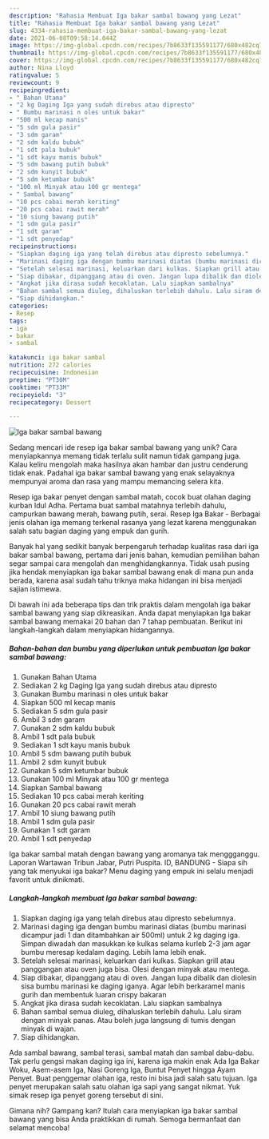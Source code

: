 ```yaml
---
description: "Rahasia Membuat Iga bakar sambal bawang yang Lezat"
title: "Rahasia Membuat Iga bakar sambal bawang yang Lezat"
slug: 4334-rahasia-membuat-iga-bakar-sambal-bawang-yang-lezat
date: 2021-06-08T09:58:14.044Z
image: https://img-global.cpcdn.com/recipes/7b8633f135591177/680x482cq70/iga-bakar-sambal-bawang-foto-resep-utama.jpg
thumbnail: https://img-global.cpcdn.com/recipes/7b8633f135591177/680x482cq70/iga-bakar-sambal-bawang-foto-resep-utama.jpg
cover: https://img-global.cpcdn.com/recipes/7b8633f135591177/680x482cq70/iga-bakar-sambal-bawang-foto-resep-utama.jpg
author: Nina Lloyd
ratingvalue: 5
reviewcount: 9
recipeingredient:
- " Bahan Utama"
- "2 kg Daging Iga yang sudah direbus atau dipresto"
- " Bumbu marinasi n oles untuk bakar"
- "500 ml kecap manis"
- "5 sdm gula pasir"
- "3 sdm garam"
- "2 sdm kaldu bubuk"
- "1 sdt pala bubuk"
- "1 sdt kayu manis bubuk"
- "5 sdm bawang putih bubuk"
- "2 sdm kunyit bubuk"
- "5 sdm ketumbar bubuk"
- "100 ml Minyak atau 100 gr mentega"
- " Sambal bawang"
- "10 pcs cabai merah keriting"
- "20 pcs cabai rawit merah"
- "10 siung bawang putih"
- "1 sdm gula pasir"
- "1 sdt garam"
- "1 sdt penyedap"
recipeinstructions:
- "Siapkan daging iga yang telah direbus atau dipresto sebelumnya."
- "Marinasi daging iga dengan bumbu marinasi diatas (bumbu marinasi dicampur jadi 1 dan ditambahkan air 500ml) untuk 2 kg daging iga. Simpan diwadah dan masukkan ke kulkas selama kurleb 2-3 jam agar bumbu meresap kedalam daging. Lebih lama lebih enak."
- "Setelah selesai marinasi, keluarkan dari kulkas. Siapkan grill atau panggangan atau oven juga bisa. Olesi dengan minyak atau mentega."
- "Siap dibakar, dipanggang atau di oven. Jangan lupa dibalik dan diolesin sisa bumbu marinasi ke daging iganya. Agar lebih berkaramel manis gurih dan membentuk luaran crispy bakaran"
- "Angkat jika dirasa sudah kecoklatan. Lalu siapkan sambalnya"
- "Bahan sambal semua diuleg, dihaluskan terlebih dahulu. Lalu siram dengan minyak panas. Atau boleh juga langsung di tumis dengan minyak di wajan."
- "Siap dihidangkan."
categories:
- Resep
tags:
- iga
- bakar
- sambal

katakunci: iga bakar sambal 
nutrition: 272 calories
recipecuisine: Indonesian
preptime: "PT30M"
cooktime: "PT33M"
recipeyield: "3"
recipecategory: Dessert

---
```



![Iga bakar sambal bawang](https://img-global.cpcdn.com/recipes/7b8633f135591177/680x482cq70/iga-bakar-sambal-bawang-foto-resep-utama.jpg)

Sedang mencari ide resep iga bakar sambal bawang yang unik? Cara menyiapkannya memang tidak terlalu sulit namun tidak gampang juga. Kalau keliru mengolah maka hasilnya akan hambar dan justru cenderung tidak enak. Padahal iga bakar sambal bawang yang enak selayaknya mempunyai aroma dan rasa yang mampu memancing selera kita.

Resep iga bakar penyet dengan sambal matah, cocok buat olahan daging kurban Idul Adha. Pertama buat sambal matahnya terlebih dahulu, campurkan bawang merah, bawang putih, serai. Resep Iga Bakar - Berbagai jenis olahan iga memang terkenal rasanya yang lezat karena menggunakan salah satu bagian daging yang empuk dan gurih.

Banyak hal yang sedikit banyak berpengaruh terhadap kualitas rasa dari iga bakar sambal bawang, pertama dari jenis bahan, kemudian pemilihan bahan segar sampai cara mengolah dan menghidangkannya. Tidak usah pusing jika hendak menyiapkan iga bakar sambal bawang enak di mana pun anda berada, karena asal sudah tahu triknya maka hidangan ini bisa menjadi sajian istimewa.


Di bawah ini ada beberapa tips dan trik praktis dalam mengolah iga bakar sambal bawang yang siap dikreasikan. Anda dapat menyiapkan Iga bakar sambal bawang memakai 20 bahan dan 7 tahap pembuatan. Berikut ini langkah-langkah dalam menyiapkan hidangannya.

<!--inarticleads1-->

##### Bahan-bahan dan bumbu yang diperlukan untuk pembuatan Iga bakar sambal bawang:

1. Gunakan  Bahan Utama
1. Sediakan 2 kg Daging Iga yang sudah direbus atau dipresto
1. Gunakan  Bumbu marinasi n oles untuk bakar
1. Siapkan 500 ml kecap manis
1. Sediakan 5 sdm gula pasir
1. Ambil 3 sdm garam
1. Gunakan 2 sdm kaldu bubuk
1. Ambil 1 sdt pala bubuk
1. Sediakan 1 sdt kayu manis bubuk
1. Ambil 5 sdm bawang putih bubuk
1. Ambil 2 sdm kunyit bubuk
1. Gunakan 5 sdm ketumbar bubuk
1. Gunakan 100 ml Minyak atau 100 gr mentega
1. Siapkan  Sambal bawang
1. Sediakan 10 pcs cabai merah keriting
1. Gunakan 20 pcs cabai rawit merah
1. Ambil 10 siung bawang putih
1. Ambil 1 sdm gula pasir
1. Gunakan 1 sdt garam
1. Ambil 1 sdt penyedap


Iga bakar sambal matah dengan bawang yang aromanya tak menggganggu. Laporan Wartawan Tribun Jabar, Putri Puspita. ID, BANDUNG - Siapa sih yang tak menyukai iga bakar? Menu daging yang empuk ini selalu menjadi favorit untuk dinikmati. 

<!--inarticleads2-->

##### Langkah-langkah membuat Iga bakar sambal bawang:

1. Siapkan daging iga yang telah direbus atau dipresto sebelumnya.
1. Marinasi daging iga dengan bumbu marinasi diatas (bumbu marinasi dicampur jadi 1 dan ditambahkan air 500ml) untuk 2 kg daging iga. Simpan diwadah dan masukkan ke kulkas selama kurleb 2-3 jam agar bumbu meresap kedalam daging. Lebih lama lebih enak.
1. Setelah selesai marinasi, keluarkan dari kulkas. Siapkan grill atau panggangan atau oven juga bisa. Olesi dengan minyak atau mentega.
1. Siap dibakar, dipanggang atau di oven. Jangan lupa dibalik dan diolesin sisa bumbu marinasi ke daging iganya. Agar lebih berkaramel manis gurih dan membentuk luaran crispy bakaran
1. Angkat jika dirasa sudah kecoklatan. Lalu siapkan sambalnya
1. Bahan sambal semua diuleg, dihaluskan terlebih dahulu. Lalu siram dengan minyak panas. Atau boleh juga langsung di tumis dengan minyak di wajan.
1. Siap dihidangkan.


Ada sambal bawang, sambal terasi, sambal matah dan sambal dabu-dabu. Tak perlu gengsi makan daging iga ini, karena iga makin enak Ada Iga Bakar Woku, Asem-asem Iga, Nasi Goreng Iga, Buntut Penyet hingga Ayam Penyet. Buat penggemar olahan iga, resto ini bisa jadi salah satu tujuan. Iga penyet merupakan salah satu olahan iga sapi yang sangat nikmat. Yuk simak resep iga penyet goreng tersebut di sini. 

Gimana nih? Gampang kan? Itulah cara menyiapkan iga bakar sambal bawang yang bisa Anda praktikkan di rumah. Semoga bermanfaat dan selamat mencoba!

